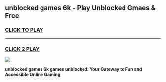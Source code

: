 
## unblocked games 6k - Play Unblocked Gmaes & Free
<h3>
<a href="https://premium.freeplayer.one?title=unblocked_games_6k&ref=19F">CLICK TO PLAY</a></h3>
<hr>

<h3>
<a href="https://premium.freeplayer.one?title=unblocked_games_6k&ref=19F">CLICK 2 PLAY</a>
  
</h3>

<a href="https://premium.freeplayer.one?title=unblocked_games_6k&ref=19F/"><img src="https://clearcache.store/games.png"></a>


**unblocked games 6k games unblocked: Your Gateway to Fun and Accessible Online Gaming**
